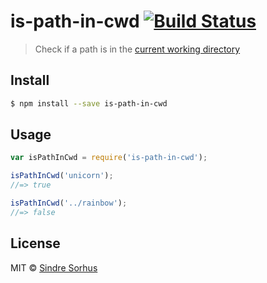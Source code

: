 # is-path-in-cwd [![Build Status](https://travis-ci.org/sindresorhus/is-path-in-cwd.svg?branch=master)](https://travis-ci.org/sindresorhus/is-path-in-cwd)

> Check if a path is in the [current working directory](http://en.wikipedia.org/wiki/Working_directory)


## Install

```sh
$ npm install --save is-path-in-cwd
```


## Usage

```js
var isPathInCwd = require('is-path-in-cwd');

isPathInCwd('unicorn');
//=> true

isPathInCwd('../rainbow');
//=> false
```


## License

MIT © [Sindre Sorhus](http://sindresorhus.com)

